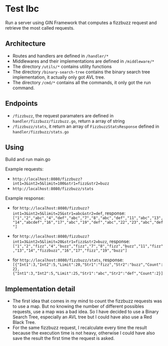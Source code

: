 # Test lbc

Run a server using GIN Framework that computes a fizzbuzz request and retrieve the most called requests.

## Architecture

- Routes and handlers are defined in ```/handler/*```
- Middlewares and their implementations are defined in ```/middleware/*```
- The directory ```/utils/*``` contains utility functions
- The directory ```/binary-search-tree``` contains the binary search tree implementation, it actually only got AVL tree.
- The directory ```/cmd/*``` contains all the commands, it only got the run command.

## Endpoints

- ```/fizzbuzz```, the request paramaters are defined in ```handler/fizzbuzz/fizzbuzz.go```, return a array of string
- ```/fizzbuzz/stats```, it return an array of ```FizzbuzzStatsResponse``` defined in ```handler/fizzbuzz/stats.go```

## Using

Build and run main.go

Example requests: 

- ```http://localhost:8080/fizzbuzz?int1=3&int2=5&limit=100&str1=fizz&str2=buzz```
- ```http://localhost:8080/fizzbuzz/stats```

Example response: 

- for ```http://localhost:8080/fizzbuzz?int1=3&int2=5&limit=25&str1=abc&str2=def```, response: ```["1","2","abc","4","def","abc","7","8","abc","def","11","abc","13","14","abcdef","16","17","abc","19","def","abc","22","23","abc","def"]```
- for ```http://localhost:8080/fizzbuzz?int1=3&int2=5&limit=20&str1=fizz&str2=buzz```, response: ```["1","2","fizz","4","buzz","fizz","7","8","fizz","buzz","11","fizz","13","14","fizzbuzz","16","17","fizz","19","buzz"]```

- for ```http://localhost:8080/fizzbuzz/stats```, response: ```[{"Int1":3,"Int2":5,"Limit":20,"Str1":"fizz","Str2":"buzz","Count":2},{"Int1":3,"Int2":5,"Limit":25,"Str1":"abc","Str2":"def","Count":2}]```

## Implementation detail

- The first idea that comes in my mind to count the fizzbuzz requests was to use a map. But no knowing the number of different possibles requests, use a map was a bad idea. So I have decided to use a Binary Search Tree, especially an AVL tree but I could have also use a Red Black Tree.
- For the same fizzbuzz request, I recalculate every time the result because the execution time is not heavy, otherwise I could have also save the result the first time the request is asked.
